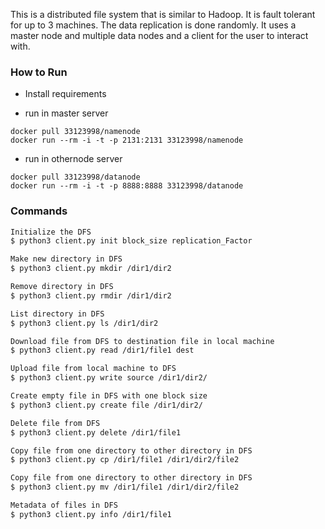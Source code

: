 This is a distributed file system that is similar to Hadoop. It is fault tolerant for up to 3 machines. The data replication is done randomly. It uses a master node and multiple data nodes and a client for the user to interact with.


### How to Run
- Install requirements
* run in master server

```
docker pull 33123998/namenode
docker run --rm -i -t -p 2131:2131 33123998/namenode
```
* run in othernode server

```
docker pull 33123998/datanode
docker run --rm -i -t -p 8888:8888 33123998/datanode
``` 
  
### Commands
```sh
Initialize the DFS
$ python3 client.py init block_size replication_Factor

Make new directory in DFS
$ python3 client.py mkdir /dir1/dir2

Remove directory in DFS
$ python3 client.py rmdir /dir1/dir2

List directory in DFS
$ python3 client.py ls /dir1/dir2

Download file from DFS to destination file in local machine
$ python3 client.py read /dir1/file1 dest

Upload file from local machine to DFS
$ python3 client.py write source /dir1/dir2/

Create empty file in DFS with one block size
$ python3 client.py create file /dir1/dir2/

Delete file from DFS
$ python3 client.py delete /dir1/file1

Copy file from one directory to other directory in DFS
$ python3 client.py cp /dir1/file1 /dir1/dir2/file2

Copy file from one directory to other directory in DFS
$ python3 client.py mv /dir1/file1 /dir1/dir2/file2

Metadata of files in DFS
$ python3 client.py info /dir1/file1
